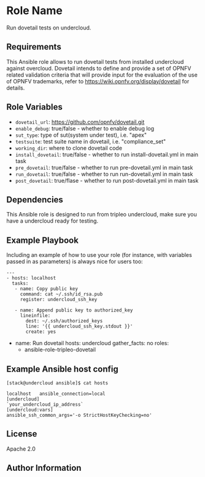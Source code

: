 Role Name
=========

Run dovetail tests on undercloud.

Requirements
------------

This Ansible role allows to run dovetail tests from installed undercloud against overcloud.
Dovetail intends to define and provide a set of OPNFV related validation criteria that will provide input for the evaluation of the use of OPNFV trademarks, refer to https://wiki.opnfv.org/display/dovetail for details.

Role Variables
--------------

* `dovetail_url`: https://github.com/opnfv/dovetail.git
* `enable_debug`: true/false - whether to enable debug log
* `sut_type`: type of sut(system under test), i.e. "apex"
* `testsuite`: test suite name in dovetail, i.e. "compliance_set"
* `working_dir`: where to clone dovetail code
* `install_dovetail`: true/false - whether to run install-dovetail.yml in main task
* `pre_dovetail`: true/false - whether to run pre-dovetail.yml in main task
* `run_dovetail`: true/false - whether to run run-dovetail.yml in main task
* `post_dovetail`: true/flase - whether to run post-dovetail.yml in main task

Dependencies
------------

This Ansible role is designed to run from tripleo undercloud, make sure you have a undercloud ready for testing.


Example Playbook
----------------

Including an example of how to use your role (for instance, with variables passed in as parameters) is always nice for users too:

    ---
    - hosts: localhost
      tasks:
       - name: Copy public key
         command: cat ~/.ssh/id_rsa.pub
         register: undercloud_ssh_key

       - name: Append public key to authorized_key
         lineinfile:
           dest: ~/.ssh/authorized_keys
           line: '{{ undercloud_ssh_key.stdout }}'
           create: yes

   - name: Run dovetail
     hosts: undercloud
     gather_facts: no
     roles:
       - ansible-role-tripleo-dovetail

Example Ansible host config
----------------

    [stack@undercloud ansible]$ cat hosts

    localhost   ansible_connection=local
    [undercloud]
    `your_undercloud_ip_address`
    [undercloud:vars]
    ansible_ssh_common_args='-o StrictHostKeyChecking=no'

License
-------

Apache 2.0

Author Information
------------------

